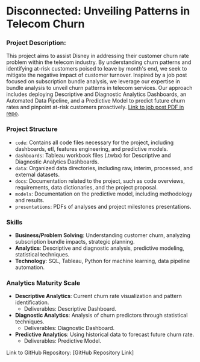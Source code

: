 # Disconnected: Unveiling Patterns in Telecom Churn

### Project Description:

This project aims to assist Disney in addressing their customer churn rate problem within the telecom industry. By understanding churn patterns and identifying at-risk customers poised to leave by month's end, we seek to mitigate the negative impact of customer turnover. Inspired by a job post focused on subscription bundle analysis, we leverage our expertise in bundle analysis to unveil churn patterns in telecom services. Our approach includes deploying Descriptive and Diagnostic Analytics Dashboards, an Automated Data Pipeline, and a Predictive Model to predict future churn rates and pinpoint at-risk customers proactively. [Link to job post PDF in repo](/docs/proposal/COMPANY_JOB_TITLE.pdf).

### Project Structure

- `code`: Contains all code files necessary for the project, including dashboards, etl, features engineering, and predictive models.
- `dashboards`: Tableau workbook files (.twbx) for Descriptive and Diagnostic Analytics Dashboards.
- `data`: Organized data directories, including raw, interim, processed, and external datasets.
- `docs`: Documentation related to the project, such as code overviews, requirements, data dictionaries, and the project proposal.
- `models`: Documentation on the predictive model, including methodology and results.
- `presentations`: PDFs of analyses and project milestones presentations.

### Skills

- **Business/Problem Solving**: Understanding customer churn, analyzing subscription bundle impacts, strategic planning.
- **Analytics**: Descriptive and diagnostic analysis, predictive modeling, statistical techniques.
- **Technology**: SQL, Tableau, Python for machine learning, data pipeline automation.

### Analytics Maturity Scale

- **Descriptive Analytics**: Current churn rate visualization and pattern identification.
  - Deliverables: Descriptive Dashboard.
- **Diagnostic Analytics**: Analysis of churn predictors through statistical techniques.
  - Deliverables: Diagnostic Dashboard.
- **Predictive Analytics**: Using historical data to forecast future churn rate.
  - Deliverables: Predictive Model.

Link to GitHub Repository: [GitHub Repository Link]

